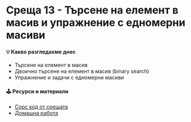 # Среща 13 - Търсене на елемент в масив и упражнение с едномерни масиви
 
#### 💡 Какво разгледахме днес
- Търсене на елемент в масив 
- Двоично търсене на елемент в масив (binary search) 
- Упражнение и задачи с едномерни масиви

<!-- #### 🔗 Полезни линкове -->

#### 🕹️ Ресурси и материали
- [Сорс код от срещата](./cw/)
- [Домашна работа](./hw/)